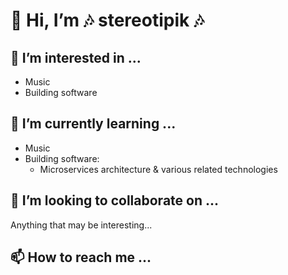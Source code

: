# 👋 Hi, I’m 🎶 stereotipik 🎶

## 👀 I’m interested in ...

- Music
- Building software

## 🌱 I’m currently learning ...

- Music
- Building software:
  - Microservices architecture & various related technologies

## 💞️ I’m looking to collaborate on ...

Anything that may be interesting...

## 📫 How to reach me ...

<!---
stereotipik/stereotipik is a ✨ special ✨ repository because its `README.md` (this file) appears on your GitHub profile.
You can click the Preview link to take a look at your changes.
--->
